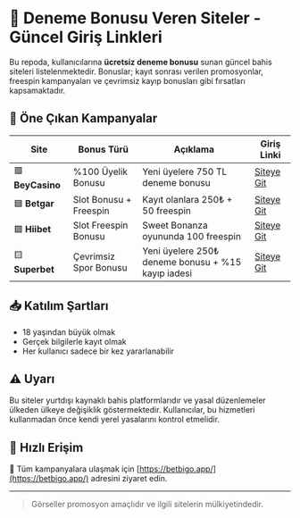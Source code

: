 # 🎁 Deneme Bonusu Veren Siteler - Güncel Giriş Linkleri

Bu repoda, kullanıcılarına **ücretsiz deneme bonusu** sunan güncel bahis siteleri listelenmektedir. Bonuslar; kayıt sonrası verilen promosyonlar, freespin kampanyaları ve çevrimsiz kayıp bonusları gibi fırsatları kapsamaktadır.

## 📌 Öne Çıkan Kampanyalar

| Site | Bonus Türü | Açıklama | Giriş Linki |
|------|------------|----------|-------------|
| 🟥 **BeyCasino** | %100 Üyelik Bonusu | Yeni üyelere 750 TL deneme bonusu | [Siteye Git](https://betbigo.app/) |
| 🟦 **Betgar** | Slot Bonusu + Freespin | Kayıt olanlara 250₺ + 50 freespin | [Siteye Git](https://betbigo.app/) |
| 🟩 **Hiibet** | Slot Freespin Bonusu | Sweet Bonanza oyununda 100 freespin | [Siteye Git](https://betbigo.app/) |
| 🟨 **Superbet** | Çevrimsiz Spor Bonusu | Yeni üyelere 250₺ deneme bonusu + %15 kayıp iadesi | [Siteye Git](https://betbigo.app/) |

## 📥 Katılım Şartları

- 18 yaşından büyük olmak
- Gerçek bilgilerle kayıt olmak
- Her kullanıcı sadece bir kez yararlanabilir

## ⚠️ Uyarı

Bu siteler yurtdışı kaynaklı bahis platformlarıdır ve yasal düzenlemeler ülkeden ülkeye değişiklik göstermektedir. Kullanıcılar, bu hizmetleri kullanmadan önce kendi yerel yasalarını kontrol etmelidir.

## 🧭 Hızlı Erişim

🔗 Tüm kampanyalara ulaşmak için [https://betbigo.app/](https://betbigo.app/) adresini ziyaret edin.

---

> Görseller promosyon amaçlıdır ve ilgili sitelerin mülkiyetindedir.
